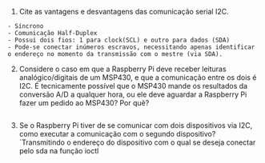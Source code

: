 1. Cite as vantagens e desvantagens das comunicação serial I2C.
```
- Síncrono
- Comunicação Half-Duplex
- Possui dois fios: 1 para clock(SCL) e outro para dados (SDA)
- Pode-se conectar inúmeros escravos, necessitando apenas identificar o endereço no momento da transmissão com o mestre (via SDA).
```
2. Considere o caso em que a Raspberry Pi deve receber leituras analógico/digitais de um MSP430, e que a comunicação entre os dois é I2C. É tecnicamente possível que o MSP430 mande os resultados da conversão A/D a qualquer hora, ou ele deve aguardar a Raspberry Pi fazer um pedido ao MSP430? Por quê?
```

```

3. Se o Raspberry Pi tiver de se comunicar com dois dispositivos via I2C, como executar a comunicação com o segundo dispositivo?
`Transmitindo o endereço do dispositivo com o qual se deseja conectar pelo sda na função ioctl
